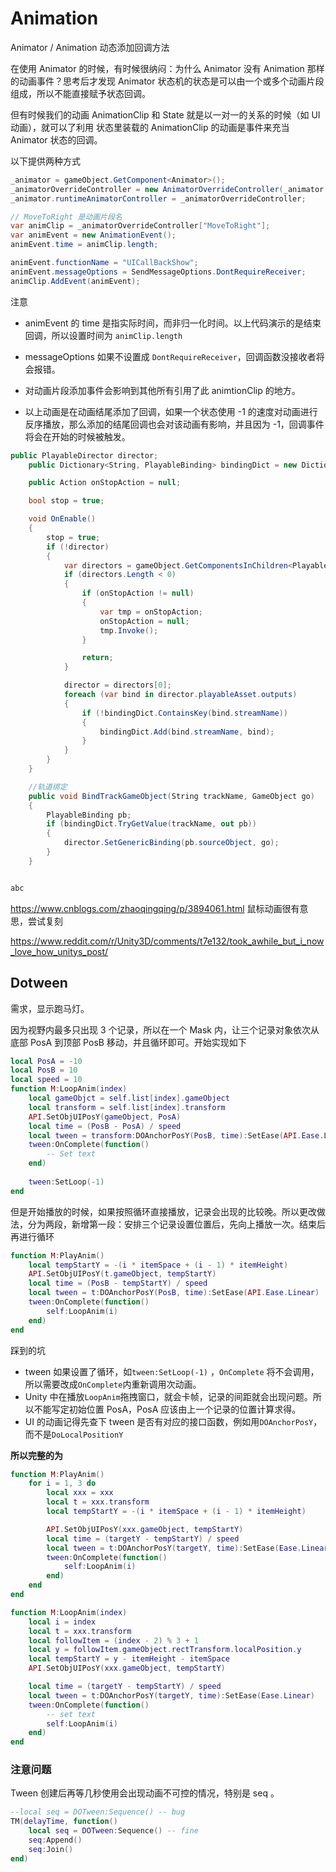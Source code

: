 # Animation



Animator / Animation 动态添加回调方法

在使用 Animator 的时候，有时候很纳闷：为什么 Animator 没有 Animation 那样的动画事件？思考后才发现 Animator 状态机的状态是可以由一个或多个动画片段组成，所以不能直接赋予状态回调。

但有时候我们的动画 AnimationClip 和 State 就是以一对一的关系的时候（如 UI 动画），就可以了利用 状态里装载的 AnimationClip 的动画是事件来充当 Animator 状态的回调。

以下提供两种方式

```c#
_animator = gameObject.GetComponent<Animator>();
_animatorOverrideController = new AnimatorOverrideController(_animator.runtimeAnimatorController);
_animator.runtimeAnimatorController = _animatorOverrideController;

// MoveToRight 是动画片段名
var animClip = _animatorOverrideController["MoveToRight"];
var animEvent = new AnimationEvent();
animEvent.time = animClip.length;

animEvent.functionName = "UICallBackShow";
animEvent.messageOptions = SendMessageOptions.DontRequireReceiver;
animClip.AddEvent(animEvent);
```

注意

* animEvent 的 time 是指实际时间，而非归一化时间。以上代码演示的是结束回调，所以设置时间为 `animClip.length`

* messageOptions 如果不设置成 `DontRequireReceiver`，回调函数没接收者将会报错。

* 对动画片段添加事件会影响到其他所有引用了此 animtionClip 的地方。

* 以上动画是在动画结尾添加了回调，如果一个状态使用 -1 的速度对动画进行反序播放，那么添加的结尾回调也会对该动画有影响，并且因为 -1，回调事件将会在开始的时候被触发。



```c#
public PlayableDirector director;
    public Dictionary<String, PlayableBinding> bindingDict = new Dictionary<String, PlayableBinding>(); //轨道映射

    public Action onStopAction = null;

    bool stop = true;

    void OnEnable()
    {
        stop = true;
        if (!director)
        {
            var directors = gameObject.GetComponentsInChildren<PlayableDirector>();
            if (directors.Length < 0)
            {
                if (onStopAction != null)
                {
                    var tmp = onStopAction;
                    onStopAction = null;
                    tmp.Invoke();
                }

                return;
            }

            director = directors[0];
            foreach (var bind in director.playableAsset.outputs)
            {
                if (!bindingDict.ContainsKey(bind.streamName))
                {
                    bindingDict.Add(bind.streamName, bind);
                }
            }
        }
    }

    //轨道绑定
    public void BindTrackGameObject(String trackName, GameObject go)
    {
        PlayableBinding pb;
        if (bindingDict.TryGetValue(trackName, out pb))
        {
            director.SetGenericBinding(pb.sourceObject, go);
        }
    }


abc
```





https://www.cnblogs.com/zhaoqingqing/p/3894061.html 鼠标动画很有意思，尝试复刻



https://www.reddit.com/r/Unity3D/comments/t7e132/took_awhile_but_i_now_love_how_unitys_post/



## Dotween

需求，显示跑马灯。

因为视野内最多只出现 3 个记录，所以在一个 Mask 内，让三个记录对象依次从底部 PosA 到顶部 PosB 移动，并且循环即可。开始实现如下

```lua
local PosA = -10
local PosB = 10
local speed = 10
function M:LoopAnim(index)
    local gameObjct = self.list[index].gameObject
    local transform = self.list[index].transform
    API.SetObjUIPosY(gameObject, PosA)
    local time = (PosB - PosA) / speed
    local tween = transform:DOAnchorPosY(PosB, time):SetEase(API.Ease.Linear)
    tween:OnComplete(function()
        -- Set text
    end)
    
    tween:SetLoop(-1)
end
```

但是开始播放的时候，如果按照循环直接播放，记录会出现的比较晚。所以更改做法，分为两段，新增第一段：安排三个记录设置位置后，先向上播放一次。结束后再进行循环

```lua
function M:PlayAnim()
    local tempStartY = -(i * itemSpace + (i - 1) * itemHeight)
    API.SetObjUIPosY(t.gameObject, tempStartY)
    local time = (PosB - tempStartY) / speed
    local tween = t:DOAnchorPosY(PosB, time):SetEase(API.Ease.Linear)
    tween:OnComplete(function()
    	self:LoopAnim(i)
    end)
end
```

踩到的坑

* tween 如果设置了循环，如`tween:SetLoop(-1)` ，`OnComplete` 将不会调用，所以需要改成`OnComplete`内重新调用次动画。
* Unity 中在播放`LoopAnim`拖拽窗口，就会卡帧，记录的间距就会出现问题。所以不能写定初始位置 PosA，PosA 应该由上一个记录的位置计算求得。
* UI 的动画记得先查下 tween 是否有对应的接口函数，例如用`DOAnchorPosY`，而不是`DoLocalPositionY`

**所以完整的为**

```lua
function M:PlayAnim()
    for i = 1, 3 do
        local xxx = xxx
        local t = xxx.transform
        local tempStartY = -(i * itemSpace + (i - 1) * itemHeight)

        API.SetObjUIPosY(xxx.gameObject, tempStartY)
        local time = (targetY - tempStartY) / speed
        local tween = t:DOAnchorPosY(targetY, time):SetEase(Ease.Linear)
        tween:OnComplete(function()
            self:LoopAnim(i)
        end)
    end
end

function M:LoopAnim(index)
    local i = index
    local t = xxx.transform
    local followItem = (index - 2) % 3 + 1
    local y = followItem.gameObject.rectTransform.localPosition.y
    local tempStartY = y - itemHeight - itemSpace
    API.SetObjUIPosY(xxx.gameObject, tempStartY)

    local time = (targetY - tempStartY) / speed
    local tween = t:DOAnchorPosY(targetY, time):SetEase(Ease.Linear)
    tween:OnComplete(function()
        -- set text
        self:LoopAnim(i)
    end)
end
```



### 注意问题

Tween 创建后再等几秒使用会出现动画不可控的情况，特别是 seq 。

```lua
--local seq = DOTween:Sequence() -- bug
TM(delayTime, function()
    local seq = DOTween:Sequence() -- fine
	seq:Append()
	seq:Join()
end)
```






